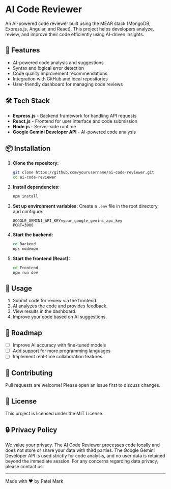 # AI Code Reviewer

An AI-powered code reviewer built using the MEAR stack (MongoDB, Express.js, Angular, and React). This project helps developers analyze, review, and improve their code efficiently using AI-driven insights.

## 🚀 Features
- AI-powered code analysis and suggestions
- Syntax and logical error detection
- Code quality improvement recommendations
- Integration with GitHub and local repositories
- User-friendly dashboard for managing code reviews

## 🛠️ Tech Stack
- **Express.js** - Backend framework for handling API requests
- **React.js** - Frontend for user interface and code submission
- **Node.js** - Server-side runtime
- **Google Gemini Developer API** - AI-powered code analysis

## 📦 Installation

1. **Clone the repository:**
   ```sh
   git clone https://github.com/yourusername/ai-code-reviewer.git
   cd ai-code-reviewer
   ```

2. **Install dependencies:**
   ```sh
   npm install
   ```

3. **Set up environment variables:**
   Create a `.env` file in the root directory and configure:
   ```env
   GOOGLE_GEMINI_API_KEY=your_google_gemini_api_key
   PORT=3000
   ```

4. **Start the backend:**
   ```sh
   cd Backend
   npx nodemon
   ```

5. **Start the frontend (React):**
   ```sh
   cd Frontend
   npm run dev
   ```

## 🧩 Usage
1. Submit code for review via the frontend.
2. AI analyzes the code and provides feedback.
3. View results in the dashboard.
4. Improve your code based on AI suggestions.

## 📌 Roadmap
- [ ] Improve AI accuracy with fine-tuned models
- [ ] Add support for more programming languages
- [ ] Implement real-time collaboration features

## 🤝 Contributing
Pull requests are welcome! Please open an issue first to discuss changes.

## 📜 License
This project is licensed under the MIT License.

## 🔒 Privacy Policy
We value your privacy. The AI Code Reviewer processes code locally and does not store or share your data with third parties. The Google Gemini Developer API is used strictly for code analysis, and no user data is retained beyond the immediate session. For any concerns regarding data privacy, please contact us.

---
Made with ❤️ by Patel Mark
